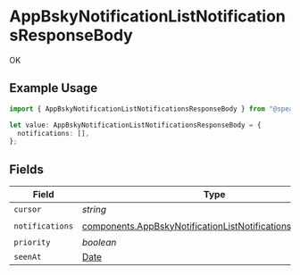 # AppBskyNotificationListNotificationsResponseBody

OK

## Example Usage

```typescript
import { AppBskyNotificationListNotificationsResponseBody } from "@speakeasy-sdks/bluesky/models/operations";

let value: AppBskyNotificationListNotificationsResponseBody = {
  notifications: [],
};
```

## Fields

| Field                                                                                                                                        | Type                                                                                                                                         | Required                                                                                                                                     | Description                                                                                                                                  |
| -------------------------------------------------------------------------------------------------------------------------------------------- | -------------------------------------------------------------------------------------------------------------------------------------------- | -------------------------------------------------------------------------------------------------------------------------------------------- | -------------------------------------------------------------------------------------------------------------------------------------------- |
| `cursor`                                                                                                                                     | *string*                                                                                                                                     | :heavy_minus_sign:                                                                                                                           | N/A                                                                                                                                          |
| `notifications`                                                                                                                              | [components.AppBskyNotificationListNotificationsNotification](../../models/components/appbskynotificationlistnotificationsnotification.md)[] | :heavy_check_mark:                                                                                                                           | N/A                                                                                                                                          |
| `priority`                                                                                                                                   | *boolean*                                                                                                                                    | :heavy_minus_sign:                                                                                                                           | N/A                                                                                                                                          |
| `seenAt`                                                                                                                                     | [Date](https://developer.mozilla.org/en-US/docs/Web/JavaScript/Reference/Global_Objects/Date)                                                | :heavy_minus_sign:                                                                                                                           | N/A                                                                                                                                          |